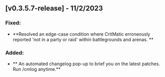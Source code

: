 ## [v0.3.5.7-release] - 11/2/2023

### Fixed:

- **Resolved an edge-case condition where CritMatic erroneously reported 'not in a party or raid' within battlegrounds and arenas. **

### Added:

- ** An automated changelog pop-up to brief you on the latest patches. Run /cmlog anytime.**


